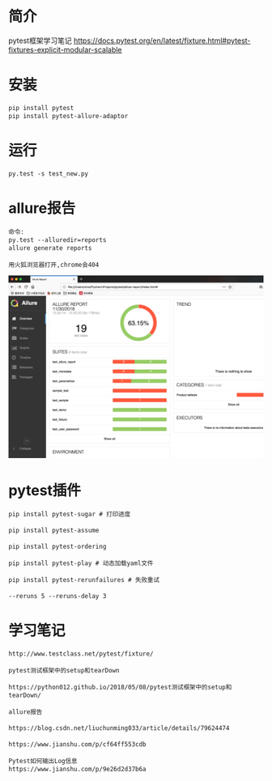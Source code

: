 # 简介
pytest框架学习笔记
https://docs.pytest.org/en/latest/fixture.html#pytest-fixtures-explicit-modular-scalable

# 安装
```
pip install pytest
pip install pytest-allure-adaptor
```

# 运行
```
py.test -s test_new.py
```


# allure报告
```angular2html
命令:
py.test --alluredir=reports
allure generate reports

用火狐浏览器打开,chrome会404
```
![image](pytest_allure.png)


# pytest插件
```
pip install pytest-sugar # 打印进度

pip install pytest-assume 

pip install pytest-ordering

pip install pytest-play # 动态加载yaml文件

pip install pytest-rerunfailures # 失败重试

--reruns 5 --reruns-delay 3

```


# 学习笔记
```
http://www.testclass.net/pytest/fixture/

pytest测试框架中的setup和tearDown

https://python012.github.io/2018/05/08/pytest测试框架中的setup和tearDown/

allure报告

https://blog.csdn.net/liuchunming033/article/details/79624474

https://www.jianshu.com/p/cf64ff553cdb

Pytest如何输出Log信息
https://www.jianshu.com/p/9e26d2d37b6a

```